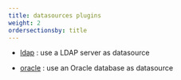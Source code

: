 ```yaml
---
title: datasources plugins
weight: 2
ordersectionsby: title
---
```


- [ldap](ldap) : use a LDAP server as datasource

- [oracle](oracle) : use an Oracle database as datasource

